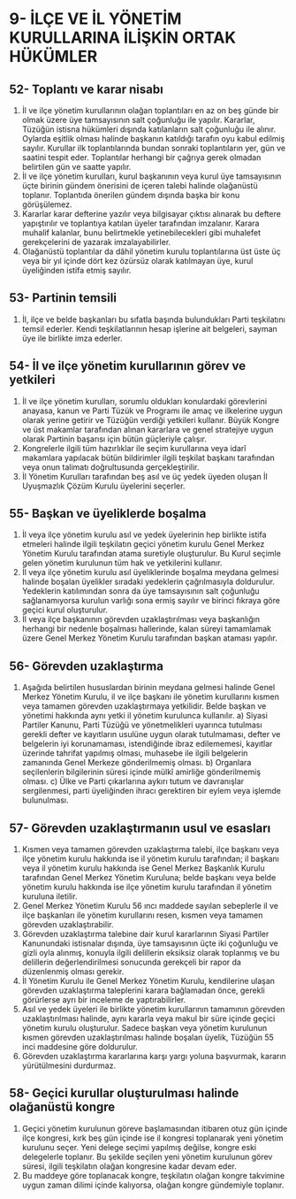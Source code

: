 # 9- İLÇE VE İL YÖNETİM KURULLARINA İLİŞKİN ORTAK HÜKÜMLER

## 52- Toplantı ve karar nisabı
1. İl ve ilçe yönetim kurullarının olağan toplantıları en az on beş günde bir olmak üzere üye tamsayısının salt çoğunluğu ile yapılır. Kararlar, Tüzüğün istisna hükümleri dışında katılanların salt çoğunluğu ile alınır. Oylarda eşitlik olması halinde başkanın katıldığı tarafın oyu kabul edilmiş sayılır. Kurullar ilk toplantılarında bundan sonraki toplantıların yer, gün ve saatini tespit eder. Toplantılar herhangi bir çağrıya gerek olmadan belirtilen gün ve saatte yapılır.
2. İl ve ilçe yönetim kurulları, kurul başkanının veya kurul üye tamsayısının üçte birinin gündem önerisini de içeren talebi halinde olağanüstü toplanır. Toplantıda önerilen gündem dışında başka bir konu görüşülemez.
3. Kararlar karar defterine yazılır veya bilgisayar çıktısı alınarak bu deftere yapıştırılır ve toplantıya katılan üyeler tarafından imzalanır. Karara muhalif kalanlar, bunu belirtmekle yetinebilecekleri gibi muhalefet gerekçelerini de yazarak imzalayabilirler.
4. Olağanüstü toplantılar da dâhil yönetim kurulu toplantılarına üst üste üç veya bir yıl içinde dört kez özürsüz olarak katılmayan üye, kurul üyeliğinden istifa etmiş sayılır.

## 53- Partinin temsili
1. İl, ilçe ve belde başkanları bu sıfatla başında bulundukları Parti teşkilatını temsil ederler. Kendi teşkilatlarının hesap işlerine ait belgeleri, sayman üye ile birlikte imza ederler.

## 54- İl ve ilçe yönetim kurullarının görev ve yetkileri
1. İl ve ilçe yönetim kurulları, sorumlu oldukları konulardaki görevlerini anayasa, kanun ve Parti Tüzük ve Programı ile amaç ve ilkelerine uygun olarak yerine getirir ve Tüzüğün verdiği yetkileri kullanır. Büyük Kongre ve üst makamlar tarafından alınan kararlara ve genel stratejiye uygun olarak Partinin başarısı için bütün güçleriyle çalışır.
2. Kongrelerle ilgili tüm hazırlıklar ile seçim kurullarına veya idarî makamlara yapılacak bütün bildirimler ilgili teşkilat başkanı tarafından veya onun talimatı doğrultusunda gerçekleştirilir.
3. İl Yönetim Kurulları tarafından beş asıl ve üç yedek üyeden oluşan İl Uyuşmazlık Çözüm Kurulu üyelerini seçerler.

## 55- Başkan ve üyeliklerde boşalma
1. İl veya ilçe yönetim kurulu asıl ve yedek üyelerinin hep birlikte istifa etmeleri halinde ilgili teşkilatın geçici yönetim kurulu Genel Merkez Yönetim Kurulu tarafından atama suretiyle oluşturulur. Bu Kurul seçimle gelen yönetim kurulunun tüm hak ve yetkilerini kullanır.
2. İl veya ilçe yönetim kurulu asıl üyeliklerinde boşalma meydana gelmesi halinde boşalan üyelikler sıradaki yedeklerin çağrılmasıyla doldurulur. Yedeklerin katılımından sonra da üye tamsayısının salt çoğunluğu sağlanamıyorsa kurulun varlığı sona ermiş sayılır ve birinci fıkraya göre geçici kurul oluşturulur.
3. İl veya ilçe başkanının görevden uzaklaştırılması veya başkanlığın herhangi bir nedenle boşalması hallerinde, kalan süreyi tamamlamak üzere Genel Merkez Yönetim Kurulu tarafından başkan ataması yapılır.

## 56- Görevden uzaklaştırma
1. Aşağıda belirtilen hususlardan birinin meydana gelmesi halinde Genel Merkez Yönetim Kurulu, il ve ilçe başkanı ile yönetim kurullarını kısmen veya tamamen görevden uzaklaştırmaya yetkilidir. Belde başkan ve yönetimi hakkında aynı yetki il yönetim kurulunca kullanılır.
a) Siyasi Partiler Kanunu, Parti Tüzüğü ve yönetmelikleri uyarınca tutulması gerekli defter ve kayıtların usulüne uygun olarak tutulmaması, defter ve belgelerin iyi korunamaması, istendiğinde ibraz edilememesi, kayıtlar üzerinde tahrifat yapılmış olması, muhasebe ile ilgili belgelerin zamanında Genel Merkeze gönderilmemiş olması.
b) Organlara seçilenlerin bilgilerinin süresi içinde mülkî amirliğe gönderilmemiş olması.
c) Ülke ve Parti çıkarlarına aykırı tutum ve davranışlar sergilenmesi, parti üyeliğinden ihracı gerektiren bir eylem veya işlemde bulunulması.

## 57- Görevden uzaklaştırmanın usul ve esasları
1. Kısmen veya tamamen görevden uzaklaştırma talebi, ilçe başkanı veya ilçe yönetim kurulu hakkında ise il yönetim kurulu tarafından; il başkanı veya il yönetim kurulu hakkında ise Genel Merkez Başkanlık Kurulu tarafından Genel Merkez Yönetim Kuruluna; belde başkanı veya belde yönetim kurulu hakkında ise ilçe yönetim kurulu tarafından il yönetim kuruluna iletilir.
2. Genel Merkez Yönetim Kurulu 56 ıncı maddede sayılan sebeplerle il ve ilçe başkanları ile yönetim kurullarını resen, kısmen veya tamamen görevden uzaklaştırabilir.
3. Görevden uzaklaştırma talebine dair kurul kararlarının Siyasi Partiler Kanunundaki istisnalar dışında, üye tamsayısının üçte iki çoğunluğu ve gizli oyla alınmış, konuyla ilgili delillerin eksiksiz olarak toplanmış ve bu delillerin değerlendirilmesi sonucunda gerekçeli bir rapor da düzenlenmiş olması gerekir.
4. İl Yönetim Kurulu ile Genel Merkez Yönetim Kurulu, kendilerine ulaşan görevden uzaklaştırma taleplerini karara bağlamadan önce, gerekli görürlerse ayrı bir inceleme de yaptırabilirler.
5. Asıl ve yedek üyeleri ile birlikte yönetim kurullarının tamamının görevden uzaklaştırılması halinde, aynı kararla veya makul bir süre içinde geçici yönetim kurulu oluşturulur. Sadece başkan veya yönetim kurulunun kısmen görevden uzaklaştırılması halinde boşalan üyelik, Tüzüğün 55 inci maddesine göre doldurulur.
6. Görevden uzaklaştırma kararlarına karşı yargı yoluna başvurmak, kararın yürütülmesini durdurmaz.

## 58- Geçici kurullar oluşturulması halinde olağanüstü kongre
1. Geçici yönetim kurulunun göreve başlamasından itibaren otuz gün içinde ilçe kongresi, kırk beş gün içinde ise il kongresi toplanarak yeni yönetim kurulunu seçer. Yeni delege seçimi yapılmış değilse, kongre eski delegelerle toplanır. Bu şekilde seçilen yeni yönetim kurulunun görev süresi, ilgili teşkilatın olağan kongresine kadar devam eder.
2. Bu maddeye göre toplanacak kongre, teşkilatın olağan kongre takvimine uygun zaman dilimi içinde kalıyorsa, olağan kongre gündemiyle toplanır.

